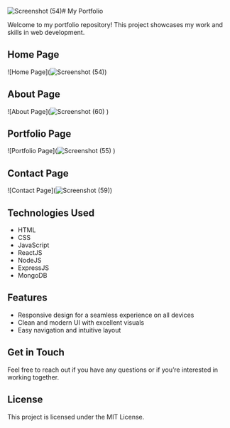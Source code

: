 ![Screenshot (54)](https://github.com/praveenramakurthi/MyPortfolio/assets/81426194/434974d7-911e-473b-a1d4-c95a16949581)# My Portfolio

Welcome to my portfolio repository! This project showcases my work and skills in web development.

## Home Page

![Home Page](![Screenshot (54)](https://github.com/praveenramakurthi/MyPortfolio/assets/81426194/564eeaf3-20d2-42b5-9e9b-509794828f1d))

## About Page

![About Page](![Screenshot (60)](https://github.com/praveenramakurthi/MyPortfolio/assets/81426194/8854ae0b-e22e-4fa3-bf41-78d834042562)
)

## Portfolio Page

![Portfolio Page](![Screenshot (55)](https://github.com/praveenramakurthi/MyPortfolio/assets/81426194/17d94750-8bad-47e3-9add-d33733787ee9)
)

## Contact Page

![Contact Page](![Screenshot (59)](https://github.com/praveenramakurthi/MyPortfolio/assets/81426194/f0c07be2-bbcd-417b-977c-d559c08f3bb5))

## Technologies Used
- HTML
- CSS
- JavaScript
- ReactJS
- NodeJS
- ExpressJS
- MongoDB

## Features
- Responsive design for a seamless experience on all devices
- Clean and modern UI with excellent visuals
- Easy navigation and intuitive layout

## Get in Touch
Feel free to reach out if you have any questions or if you’re interested in working together.

## License
This project is licensed under the MIT License.

